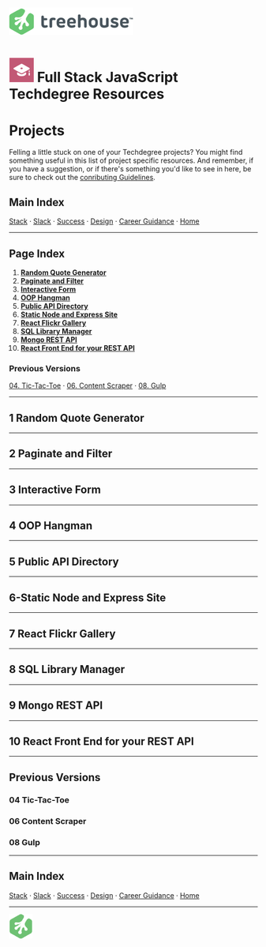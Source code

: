 # ![Treehouse Logo](../repo-imgs/treehouse_and_logo.png "Team Treehouse")

# ![Full Stack JavaScript Techdegree](../repo-imgs/fsjs.png "FSJS") Full Stack JavaScript Techdegree Resources

# Projects

Felling a little stuck on one of your Techdegree projects?  You might find something useful in this list of project specific resources.  And remember, if you have a suggestion, or if there's something you'd like to see in here, be sure to check out the [conributing Guidelines](../CONTRIBUTING.md).

## Main Index

[Stack](stack.md) ·
[Slack](slack.md) ·
[Success](success.md) ·
[Design](design.md) ·
[Career Guidance](career.md) ·
[Home](../README.md)

-------

## Page Index

1. **[Random Quote Generator](#1-random-quote-generator)**
2. **[Paginate and Filter](#2-paginate-and-filter)**
3. **[Interactive Form](#3-interactive-form)**
4. **[OOP Hangman](#4-oop-hangman)**
5. **[Public API Directory](#5-public-api-directory)**
6. **[Static Node and Express Site](#6-static-node-and-express-site)**
7. **[React Flickr Gallery](#7-react-flickr-gallery)**
8. **[SQL Library Manager](#8-sql-library-manager)**
9. **[Mongo REST API](#9-mongo-rest-api)**
10. **[React Front End for your REST API](#10-react-front-end-for-your-rest-api)**

### Previous Versions
[04. Tic-Tac-Toe](#04-tic-tac-toe) ·
[06. Content Scraper](#06-content-scraper) ·
[08. Gulp](#08-gulp)

-------

## 1 Random Quote Generator

-------

## 2 Paginate and Filter

-------

## 3 Interactive Form

-------

## 4 OOP Hangman

-------

## 5 Public API Directory

-------

## 6-Static Node and Express Site

-------

## 7 React Flickr Gallery

-------

## 8 SQL Library Manager

-------

## 9 Mongo REST API

-------

## 10 React Front End for your REST API

-------

## Previous Versions

### 04 Tic-Tac-Toe

### 06 Content Scraper

### 08 Gulp

-------

## Main Index

[Stack](stack.md) ·
[Slack](slack.md) ·
[Success](success.md) ·
[Design](design.md) ·
[Career Guidance](career.md) ·
[Home](../README.md)

-------

![Treehouse Logo](../repo-imgs/frogprint.png "Team Treehouse")